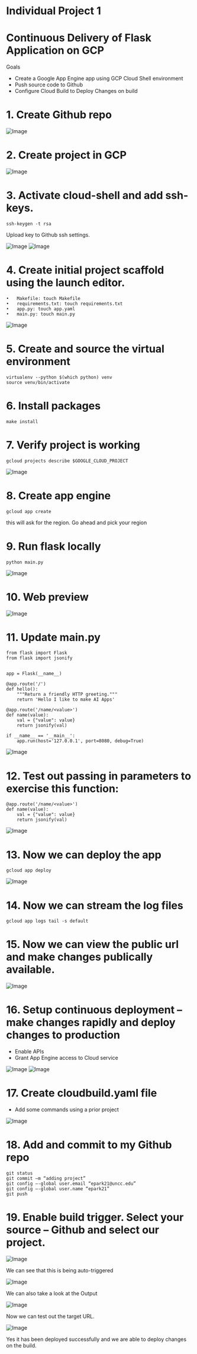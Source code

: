 # Individual Project 1
# Continuous Delivery of Flask Application on GCP 

Goals
- Create a Google App Engine app using GCP Cloud Shell environment
- Push source code to Github
- Configure Cloud Build to Deploy Changes on build

# 1.	Create Github repo

![Image](../master/images/1.gif?raw=true) 

# 2.	Create project in GCP
![Image](../master/images/2.gif?raw=true) 
 
# 3.	Activate cloud-shell and add ssh-keys.  	
```
ssh-keygen -t rsa 
```
Upload key to Github ssh settings.

![Image](../master/images/3.gif?raw=true) 
![Image](../master/images/4.gif?raw=true) 
 
# 4.	Create initial project scaffold using the launch editor.
```
•	Makefile: touch Makefile
•	requirements.txt: touch requirements.txt
•	app.py: touch app.yaml
•	main.py: touch main.py
```
![Image](../master/images/5.gif?raw=true) 
 
# 5.	Create and source the virtual environment
```
virtualenv --python $(which python) venv
source venv/bin/activate
```
# 6.	Install packages
```
make install
```

# 7.	Verify project is working
```
gcloud projects describe $GOOGLE_CLOUD_PROJECT
```
![Image](../master/images/6.gif?raw=true)  

# 8.	Create app engine
```
gcloud app create 
```
this will ask for the region. Go ahead and pick your region


# 9.	Run flask locally
```
python main.py
```
![Image](../master/images/7.gif?raw=true)  


# 10.	Web preview

![Image](../master/images/8.gif?raw=true) 

# 11.	Update main.py
```
from flask import Flask
from flask import jsonify


app = Flask(__name__)

@app.route('/')
def hello():
    """Return a friendly HTTP greeting."""
    return 'Hello I like to make AI Apps'

@app.route('/name/<value>')
def name(value):
    val = {"value": value}
    return jsonify(val)

if __name__ == '__main__':
    app.run(host='127.0.0.1', port=8080, debug=True)
```

![Image](../master/images/9.gif?raw=true)  

# 12.	Test out passing in parameters to exercise this function:
```
@app.route('/name/<value>')
def name(value):
    val = {"value": value}
    return jsonify(val)
```

![Image](../master/images/10.gif?raw=true) 

# 13.	Now we can deploy the app
```
gcloud app deploy
```
![Image](../master/images/11.gif?raw=true)  

# 14.	Now we can stream the log files
```
gcloud app logs tail -s default
```


# 15.	Now we can view the public url and make changes publically available.

![Image](../master/images/12.gif?raw=true) 
 
# 16.	Setup continuous deployment – make changes rapidly and deploy changes to production

- Enable APIs
- Grant App Engine access to Cloud service

![Image](../master/images/13.gif?raw=true) 
![Image](../master/images/14.gif?raw=true) 
  

# 17.	Create cloudbuild.yaml file
- Add some commands using a prior project

![Image](../master/images/15.gif?raw=true)  

# 18.	Add and commit to my Github repo
```
git status
git commit –m “adding project”
git config –-global user.email “epark21@uncc.edu”
git config –-global user.name “epark21”
git push
```

# 19.	Enable build trigger.  Select your source – Github and select our project.

![Image](../master/images/16.gif?raw=true) 
 
We can see that this is being auto-triggered 

![Image](../master/images/17.gif?raw=true) 
 
We can also take a look at the Output

![Image](../master/images/18.gif?raw=true) 
 
Now we can test out the target URL.

![Image](../master/images/19.gif?raw=true) 
 
Yes it has been deployed successfully and we are able to deploy changes on the build.
